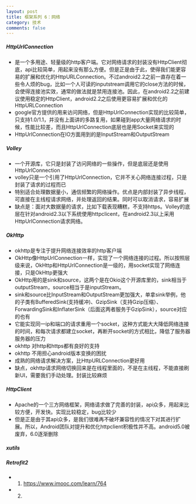 ```yaml
---
layout: post
title: 框架系列 6：网络
category: 技术
comments: false
---
```



##### HttpUrlConnection

* 是一个多用途、轻量级的http客户端。它对网络请求的封装没有HttpClient彻底，api比较简单，用起来没有那么方便。但是正是由于此，使得我们能更容易的扩展和优化的HttpURLConnection。不过android2.2之前一直存在着一些令人烦的bug，比如一个人可读的inputstream调用它的close方法的时候，会使得连接池实效，通常的做法就是禁用连接池。因此，在android2.2之前建议使用稳定的HttpClient，android2.2之后使用更容易扩展和优化的HttpURLConnection
* google官方提供的用来访问网络，但是HttpUrlConnection实现的比较简单，只支持1.0/1.1，并没有上面讲的多路复用，如果碰到app大量网络请求的时候，性能比较差，而且HttpUrlConnection底层也是用Socket来实现的
* HttpUrlConnection在IO方面用到的是InputStream和OutputStream

##### Volley

* 一个开源库，它只是封装了访问网络的一些操作，但是底层还是使用HttpUrlConnection
* volley只是一个引用了HttpUrlConnection，它并不关心网络连接过程，只是封装了请求的过程而已
* 特别适合处理数据量小，通信频繁的网络操作。优点是内部封装了异步线程，可直接在主线程请求网络，并处理返回的结果。同时可以取消请求，容易扩展
* 缺点是：面对大数据量的请求，比如下载表现糟糕，不支持https。Volley的底层在针对android2.3以下系统使用httpclicent，在android2.3以上采用HttpUrlConnection请求网络。

##### OkHttp

* okhttp是专注于提升网络连接效率的http客户端
* OkHttp像HttpUrlConnection一样，实现了一个网络连接的过程。所以按照层级来说，OkHttp和HttpUrlConnection是一级的，用socket实现了网络连接，只是OkHttp更强大
* OkHttp用的是sink和source，这两个是在Okio这个开源库里的，sink相当于outputStream，source相当于是inputStream。
* sink和source比InputStream和OutputStream更加强大，单拿sink举例，他的子类有BufferedSink(支持缓冲)、GzipSink（支持Gzip压缩）、ForwardingSink和InflaterSink（后面这两者服务于GzipSink），source对应的也有
* 它能实现同一ip和端口的请求重用一个socket，这种方式能大大降低网络连接的时间，和每次请求都建立socket，再断开socket的方式相比，降低了服务器服务器的压力
* okhttp 对http和https都有良好的支持
* okhttp 不用担心android版本变换的困扰
* 成熟的网络请求解决方案，比HttpURLConnection更好用
* 缺点，okhttp请求网络切换回来是在线程里面的，不是在主线程，不能直接刷新UI，需要我们手动处理。封装比较麻烦

##### HttpClient

* Apache的一个三方网络框架，网络请求做了完善的封装，api众多，用起来比较方便，开发快。实现比较稳定，bug比较少
* 但是正是由于其api众多，是我们很难再不破坏兼容性的情况下对其进行扩展。所以，Android团队对提升和优化httpclient积极性并不高。android5.0被废弃，6.0逐渐删除

##### xutils


##### Retrofit2



* 01. <https://www.imooc.com/learn/764>
* 02. 
 
 
 
 
 
 
 
 
 
 
 
 
 
 
 
 
 
 
 
 
 
 
 
 
 
 
 
 